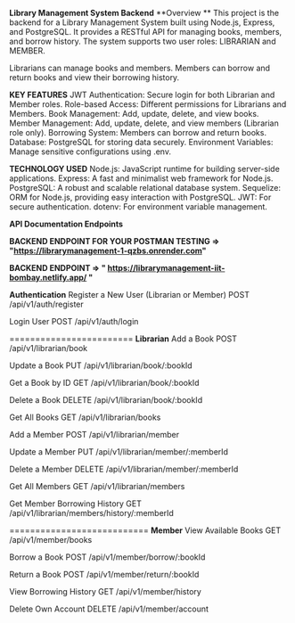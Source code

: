 **Library Management System Backend**
**Overview **
This project is the backend for a Library Management System built using Node.js, Express, and PostgreSQL. It provides a RESTful API for managing books, members, and borrow history. The system supports two user roles: LIBRARIAN and MEMBER.

Librarians can manage books and members.
Members can borrow and return books and view their borrowing history.


**KEY FEATURES**
JWT Authentication: Secure login for both Librarian and Member roles.
Role-based Access: Different permissions for Librarians and Members.
Book Management: Add, update, delete, and view books.
Member Management: Add, update, delete, and view members (Librarian role only).
Borrowing System: Members can borrow and return books.
Database: PostgreSQL for storing data securely.
Environment Variables: Manage sensitive configurations using .env.

**TECHNOLOGY USED** 
Node.js: JavaScript runtime for building server-side applications.
Express: A fast and minimalist web framework for Node.js.
PostgreSQL: A robust and scalable relational database system.
Sequelize: ORM for Node.js, providing easy interaction with PostgreSQL.
JWT: For secure authentication.
dotenv: For environment variable management.


**API Documentation Endpoints**

**BACKEND ENDPOINT FOR YOUR POSTMAN TESTING => "https://librarymanagement-1-qzbs.onrender.com"**

**BACKEND ENDPOINT =>  " https://librarymanagement-iit-bombay.netlify.app/ "**

**Authentication**
Register a New User (Librarian or Member)
POST /api/v1/auth/register

Login User
POST /api/v1/auth/login

========================
**Librarian**
Add a Book
POST /api/v1/librarian/book

Update a Book
PUT /api/v1/librarian/book/:bookId

Get a Book by ID
GET /api/v1/librarian/book/:bookId

Delete a Book
DELETE /api/v1/librarian/book/:bookId

Get All Books
GET /api/v1/librarian/books

Add a Member
POST /api/v1/librarian/member

Update a Member
PUT /api/v1/librarian/member/:memberId

Delete a Member
DELETE /api/v1/librarian/member/:memberId

Get All Members
GET /api/v1/librarian/members

Get Member Borrowing History
GET /api/v1/librarian/members/history/:memberId

===========================
**Member**
View Available Books
GET /api/v1/member/books

Borrow a Book
POST /api/v1/member/borrow/:bookId

Return a Book
POST /api/v1/member/return/:bookId

View Borrowing History
GET /api/v1/member/history

Delete Own Account
DELETE /api/v1/member/account